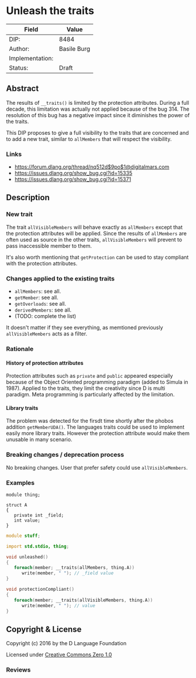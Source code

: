 # Unleash the traits

| Field           | Value                                                           |
|-----------------|-----------------------------------------------------------------|
| DIP:            | 8484                                                            |
| Author:         | Basile Burg                                                     |
| Implementation: |                                                                 |
| Status:         | Draft                                                           |

## Abstract

The results of `__traits()` is limited by the protection attributes. During a full decade, 
this limitation was actually not applied because of the bug 314. The resolution of this
bug has a negative impact since it diminishes the power of the traits.

This DIP proposes to give a full visibility to the traits that are concerned and to add
a new trait, similar to `allMembers` that will respect the visibility.

### Links

- https://forum.dlang.org/thread/nq512d$9po$1@digitalmars.com
- https://issues.dlang.org/show_bug.cgi?id=15335
- https://issues.dlang.org/show_bug.cgi?id=15371

## Description

### New trait

The trait `allVisibleMembers` will behave exactly as `allMembers` except that the protection attributes will be applied.
Since the results of `allMembers` are often used as source in the other traits, `allVisibleMembers` will prevent to pass 
inaccessible member to them.

It's also worth mentioning that `getProtection` can be used to stay compliant with the protection attributes.

### Changes applied to the existing traits

- `allMembers`: see all.
- `getMember`: see all.
- `getOverloads`: see all.
- `derivedMembers`: see all.
- (TODO: complete the list)

It doesn't matter if they see everything, as memtioned previously `allVisibleMembers` acts as a filter.

### Rationale

#### History of protection attributes

Protection attributes such as `private` and `public` appeared especially because of the Object Oriented
programming paradigm (added to Simula in 1987). Applied to the traits, they limit the creativity since
D is multi paradigm. Meta programming is particularly affected by the limitation.

#### Library traits

The problem was detected for the firsdt time shortly after the phobos addition `getMemberUDA()`.
The languages traits could be used to implement easily more library traits. However the protection
attribute would make them unusable in many scenario.

### Breaking changes / deprecation process

No breaking changes. User that prefer safety could use `allVisibleMembers`.

### Examples

```
module thing;

struct A
{
   private int _field;
   int value;
}
```

```D
module stuff;

import std.stdio, thing;

void unleashed()
{
   foreach(member; __traits(allMembers, thing.A))
      write(member, " "); // _field value
}

void protectionCompliant()
{
   foreach(member; __traits(allVisibleMembers, thing.A))
      write(member, " "); // value
}

```


## Copyright & License

Copyright (c) 2016 by the D Language Foundation

Licensed under [Creative Commons Zero 1.0](https://creativecommons.org/publicdomain/zero/1.0/legalcode.txt)

### Reviews
